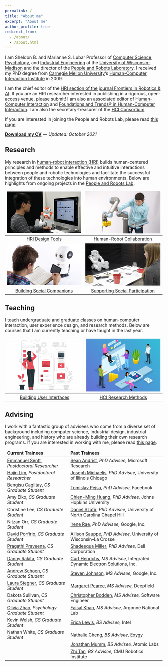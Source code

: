 ```yaml
---
permalink: /
title: "About me"
excerpt: "About me"
author_profile: true
redirect_from: 
  - /about/
  - /about.html
---
```


I am Sheldon B. and Marianne S. Lubar Professor of [Computer Science](http://cs.wisc.edu/), [Psychology](http://psych.wisc.edu/), and [Industrial Engineering](http://www.engr.wisc.edu/isye.html) at the [University of Wisconsin–Madison](http://wisc.edu/) and the director of the [People and Robots Laboratory](http://peopleandrobots.wisc.edu/). I received my PhD degree from [Carnegie Mellon University](http://cmu.edu/)‘s [Human-Computer Interaction Institute](http://hcii.cs.cmu.edu/) in 2009.

I am the chief editor of the [HRI section of the journal Frontiers in Robotics & AI](https://www.frontiersin.org/journals/robotics-and-ai/sections/human-robot-interaction#). If you are an HRI researcher interested in publishing in a rigorous, open-access venue, please submit! I am also an associated editor of [Human-Computer Interaction](https://www.tandfonline.com/toc/hhci20/current) and [Foundations and Trends® in Human-Computer Interaction](https://www.nowpublishers.com/HCI). I am also the secretary-treasurer of the [HCI Consortium](http://hcic.org/).

If you are interested in joining the People and Robots Lab, please read [this page](http://pages.cs.wisc.edu/~bilge/getting-involved-in-research-at-the-hci-lab/).

**[Download my CV](https://drive.google.com/file/d/1Pq9XBPEpere0rzyoGxmXvgbgmnK-B6r-/view?usp=sharing)** — _Updated: October 2021_

## Research

My research in [human-robot interaction (HRI)](https://en.wikipedia.org/wiki/Human–robot_interaction) builds human-centered principles and methods to enable effective and intuitive interactions between people and robotic technologies and facilitate the successful integration of these technologies into human environments. Below are highlights from ongoing projects in the [People and Robots Lab](http://peopleandrobots.wisc.edu/).

<style>
table, td, th, tr {
   border: none;
   margin-left: 0px;
}
thead {
   background-color: rgba(0, 0, 0, 0.0);
   border-bottom: 0px;
}
tr.border-bottom {
   border-bottom: 0px;
}
a {
  color: FF7E79;
}
</style>

| [![](../images/Programming.png)](/portfolio/porfolio-1/) | [![](../images/20180824_Robotics_112-980x608.jpg)](/portfolio/porfolio-2/) | 
| :-: | :-: |
| [HRI Design Tools]((/portfolio/porfolio-1/)) | [Human-Robot Collaboration](/portfolio/porfolio-2/) | 
[![](../images/Educational-Robots.png)]((/portfolio/porfolio-3/)) | [![](../images/TBI-Research.jpg)]((/portfolio/porfolio-4/)) |
[Building Social Companions](/portfolio/porfolio-3/) | [Supporting Social Participation](/portfolio/porfolio-4/) |

## Teaching

I teach undergraduate and graduate classes on human-computer interaction, user experience design, and research methods. Below are courses that I am currently teaching or have taught in the last year.

| [![](../images/ux-01-400x284.png)](/teaching/teaching-1/) | [![](../images/hci-01-400x284.png)](/teaching/teaching-2/) |
| :-: | :-: |
| [Building User Interfaces](/teaching/teaching-1/) | [HCI Research Methods](/teaching/teaching-2/) |

## Advising

I work with a fantastic group of advisees who come from a diverse set of background including computer science, industrial design, industrial engineering, and history who are already building their own research programs. If you are interested in working with me, please read [this page](/joining/).

| Current Trainees  | Past Trainees |
| :------------- | :------------- |
| [Emmanuel Senft](https://emmanuel-senft.github.io/), *Postdoctoral Researcher* | [Sean Andrist](https://seanandrist.com), *PhD Advisee,* Microsoft Research |
| [Hajin Lim](https://www.hajinlim.com), *Postdoctoral Researcher* | [Joseph Michaelis](https://lsri.uic.edu/profiles/michaelis-joseph/), *PhD Advisee,* University of Illinois Chicago |
| [Bengisu Cagiltay](https://www.linkedin.com/in/bengisucagiltay/), *CS Graduate Student* | [Tomislav Pejsa](http://pages.cs.wisc.edu/~tpejsa/), *PhD Advisee,* Facebook |
| Amy Eiko, *CS Graduate Student* | [Chien-Ming Huang](https://www.cs.jhu.edu/~cmhuang/), *PhD Advisee,* Johns Hopkins University |
| Christine Lee, *CS Graduate Student* | [Daniel Szafir](https://cs.unc.edu/person/daniel-szafir/), *PhD Advisee,* University of North Carolina Chapel Hill |
| Nitzan Orr, *CS Graduate Student* | [Irene Rae](http://rene.chargingwombat.com/), *PhD Advisee,* Google, Inc. |
| [David Porfirio](http://pages.cs.wisc.edu/~dporfirio/), *CS Graduate Student* | [Allison Sauppé](https://cs.uwlax.edu/~asauppe/), *PhD Advisee,* University of Wisconsin–La Crosse |
| [Pragathi Praveena](https://www.linkedin.com/in/pragathip/), *CS Graduate Student* | [Shadeequa Miller](https://www.linkedin.com/in/s-dee-miller-58240710), *PhD Advisee,* Dell Corporation |
| [Danny Rakita](https://uwnarratives.wisc.edu/bio/daniel-rakita/), *CS Graduate Student* | [Curt Henrichs](https://robotics.wisc.edu/staff/henrichs-curt/), *MS Advisee,* Integrated Dynamic Electron Solutions, Inc. |
| [Andrew Schoen](https://andrewjschoen.github.io/), *CS Graduate Student* | [Steven Johnson](http://pages.cs.wisc.edu/~sjj/), *MS Advisee,* Google, Inc. |
| [Laura Stegner](http://laurastegner.com/), *CS Graduate Student* | [Margaret Pearce](https://www.linkedin.com/in/margaretpearce), *MS Advisee,* Deepfield |
| Dakota Sullivan, *CS Graduate Student* | [Christopher Bodden](https://uwnarratives.wisc.edu/bio/christopher-bodden/), *MS Advisee,* Software Engineer |
| [Olivia Zhao](https://www.olivia-zhao.com/), *Psychology Graduate Student* | [Faisal Khan](https://uwnarratives.wisc.edu/bio/christopher-bodden/), *MS Advisee,* Argonne National Lab |
| Kevin Welsh, *CS Graduate Student* | [Erica Lewis](http://ericaslewis.com/), *BS Advisee,* Intel |
| Nathan White, *CS Graduate Student* | [Nathalie Cheng](http://www.linkedin.com/in/nathaliecheng), *BS Advisee,* Exygy |
| | [Jonathan Mumm](http://www.linkedin.com/in/jonathanrmumm), *BS Advisee,* Atomic Labs |
| | [Zhi Tan](http://xiangzhitan.com/), *BS Advisee,* CMU Robotics Institute |
